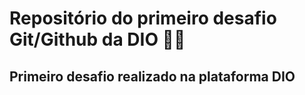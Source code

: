 # Repositório do primeiro desafio Git/Github da DIO 👩‍🎓

## Primeiro desafio realizado na plataforma DIO 
